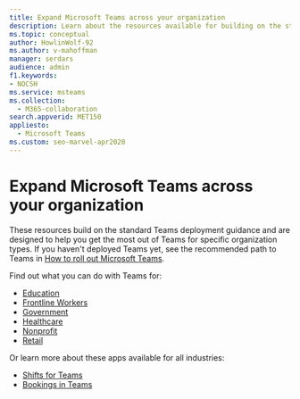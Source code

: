 ```yaml
---
title: Expand Microsoft Teams across your organization
description: Learn about the resources available for building on the standard Teams deployment to help you get the most out of Teams for specific organization types.
ms.topic: conceptual
author: HowlinWolf-92
ms.author: v-mahoffman
manager: serdars
audience: admin
f1.keywords:
- NOCSH
ms.service: msteams
ms.collection: 
  - M365-collaboration
search.appverid: MET150
appliesto: 
  - Microsoft Teams
ms.custom: seo-marvel-apr2020
---
```


# Expand Microsoft Teams across your organization

These resources build on the standard Teams deployment guidance and are designed to help you get the most out of Teams for specific organization types. If you haven't deployed Teams yet, see the recommended path to Teams in [How to roll out Microsoft Teams](../deploy-overview.md).

Find out what you can do with Teams for:

- [Education](./teams-for-education-landing-page.md)
- [Frontline Workers](../flw-landing-page.md)
- [Government](./teams-for-government-landing-page.md)
- [Healthcare](./teams-for-healthcare-landing-page.md)
- [Nonprofit](./teams-for-nonprofit-landing-page.md)
- [Retail](./teams-for-retail-landing-page.md)

Or learn more about these apps available for all industries:

- [Shifts for Teams](./shifts-for-teams-landing-page.md)
- [Bookings in Teams](../bookings-app-admin.md)
